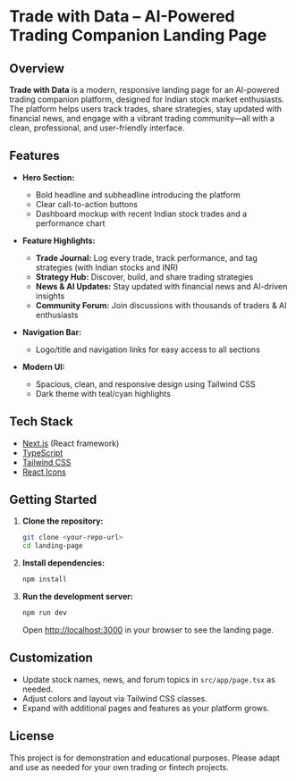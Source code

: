 # Trade with Data – AI-Powered Trading Companion Landing Page

## Overview

**Trade with Data** is a modern, responsive landing page for an AI-powered trading companion platform, designed for Indian stock market enthusiasts. The platform helps users track trades, share strategies, stay updated with financial news, and engage with a vibrant trading community—all with a clean, professional, and user-friendly interface.

## Features

- **Hero Section:**
  - Bold headline and subheadline introducing the platform
  - Clear call-to-action buttons
  - Dashboard mockup with recent Indian stock trades and a performance chart

- **Feature Highlights:**
  - **Trade Journal:** Log every trade, track performance, and tag strategies (with Indian stocks and INR)
  - **Strategy Hub:** Discover, build, and share trading strategies
  - **News & AI Updates:** Stay updated with financial news and AI-driven insights
  - **Community Forum:** Join discussions with thousands of traders & AI enthusiasts

- **Navigation Bar:**
  - Logo/title and navigation links for easy access to all sections

- **Modern UI:**
  - Spacious, clean, and responsive design using Tailwind CSS
  - Dark theme with teal/cyan highlights

## Tech Stack

- [Next.js](https://nextjs.org/) (React framework)
- [TypeScript](https://www.typescriptlang.org/)
- [Tailwind CSS](https://tailwindcss.com/)
- [React Icons](https://react-icons.github.io/react-icons/)

## Getting Started

1. **Clone the repository:**
   ```bash
   git clone <your-repo-url>
   cd landing-page
   ```

2. **Install dependencies:**
   ```bash
   npm install
   ```

3. **Run the development server:**
   ```bash
   npm run dev
   ```
   Open [http://localhost:3000](http://localhost:3000) in your browser to see the landing page.

## Customization
- Update stock names, news, and forum topics in `src/app/page.tsx` as needed.
- Adjust colors and layout via Tailwind CSS classes.
- Expand with additional pages and features as your platform grows.

## License
This project is for demonstration and educational purposes. Please adapt and use as needed for your own trading or fintech projects.
